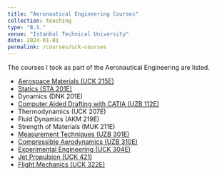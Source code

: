 ```yaml
---
title: "Aeronautical Engineering Courses"
collection: teaching
type: "B.S."
venue: "Istanbul Technical University"
date: 2024-01-01
permalink: /courses/uck-courses
---
```

The courses I took as part of the Aeronautical Engineering are listed.


* [Aerospace Materials (UCK 215E)](https://mega.nz/folder/OCxByTqY#-FIthJuIvVNyr2lWwxBPKg)
* [Statics (STA 201E)](https://mega.nz/folder/DTQXjDCC#Qbluhz09UqVHigRax0TWKQ)
* Dynamics (DNK 201E)
* [Computer Aided Drafting with CATIA (UZB 112E)](https://mega.nz/folder/rLZwAQIS#P15kYQHiSj84S2-iiMmMUA)
* Thermodynamics (UCK 207E)
* Fluid Dynamics (AKM 219E)
* Strength of Materials (MUK 211E)
* [Measurement Techniques (UZB 301E)](https://mega.nz/folder/CPRWxK4T#kn926u2UAOreN9O2vKndhQ)
* [Compressible Aerodynamics (UZB 310E)](https://mega.nz/folder/uGRA2JRJ#guVnv3qGOga0wLe_-lp_bg)
* [Experimental Engineering (UCK 304E)](https://mega.nz/folder/iP5nzLRa#F0UuFVBgvM2NuURS6enDUw)
* [Jet Propulsion (UCK 421)](https://mega.nz/folder/CHIByLiJ#E8jsnqP0vC9fsUbqsq3ZXQ)
* [Flight Mechanics (UCK 322E)](https://mega.nz/folder/yOo2hD4R#0kPgmhA79XyHKkYGnSCPpw)

